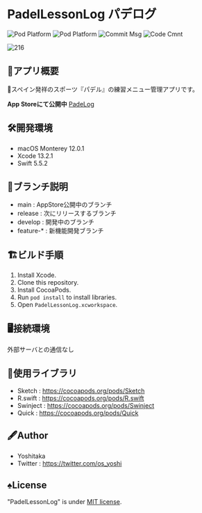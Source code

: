 # PadelLessonLog パデログ
![Pod Platform](https://img.shields.io/cocoapods/p/AMClockView.svg?style=flat)
![Pod Platform](https://img.shields.io/github/license/Yoshitaka-hub/PadelLessonLog)
![Commit Msg](https://img.shields.io/badge/Commit%20message-en__US-brightgreen.svg)
![Code Cmnt](https://img.shields.io/badge/code%20comment-Ja-brightgreen.svg)

![216](https://user-images.githubusercontent.com/63494353/150297383-1c345d0b-681c-44ef-937d-fbfa3321bf09.png)

## 📱アプリ概要
🎾スペイン発祥のスポーツ『パデル』の練習メニュー管理アプリです。

**App Storeにて公開中**
[PadeLog](https://apps.apple.com/jp/app/padelog/id1586424565 "App Store")

## 🛠開発環境
* macOS Monterey 12.0.1
* Xcode 13.2.1
* Swift 5.5.2

## 🌲ブランチ説明
* main : AppStore公開中のブランチ
* release : 次にリリースするブランチ
* develop : 開発中のブランチ
* feature-* : 新機能開発ブランチ

## 🏗ビルド手順
1. Install Xcode.
1. Clone this repository.
1. Install CocoaPods.
1. Run `pod install` to install libraries.
1. Open `PadelLessonLog.xcworkspace`.

## 🖥接続環境
外部サーバとの通信なし

## 📙使用ライブラリ
* Sketch : https://cocoapods.org/pods/Sketch
* R.swift : https://cocoapods.org/pods/R.swift
* Swinject : https://cocoapods.org/pods/Swinject
* Quick : https://cocoapods.org/pods/Quick

## 🖋Author
* Yoshitaka
* Twitter : https://twitter.com/os_yoshi

## ♠️License
"PadelLessonLog" is under [MIT license](https://en.wikipedia.org/wiki/MIT_License).
